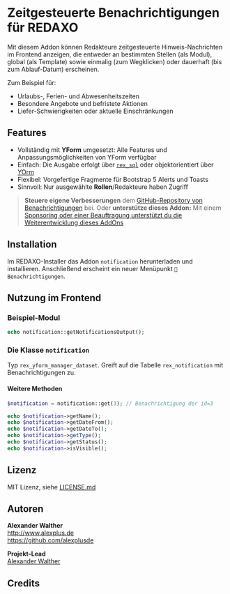# Zeitgesteuerte Benachrichtigungen für REDAXO

Mit diesem Addon können Redakteure zeitgesteuerte Hinweis-Nachrichten im Frontend anzeigen, die entweder an bestimmten Stellen (als Modul), global (als Template) sowie einmalig (zum Wegklicken) oder dauerhaft (bis zum Ablauf-Datum) erscheinen.

Zum Beispiel für:

* Urlaubs-, Ferien- und Abwesenheitszeiten
* Besondere Angebote und befristete Aktionen
* Liefer-Schwierigkeiten oder aktuelle Einschränkungen

## Features

* Vollständig mit **YForm** umgesetzt: Alle Features und Anpassungsmöglichkeiten von YForm verfügbar
* Einfach: Die Ausgabe erfolgt über [`rex_sql`](https://redaxo.org/doku/master/datenbank-queries) oder objektorientiert über [YOrm](https://github.com/yakamara/redaxo_yform_docs/blob/master/de_de/yorm.md)
* Flexibel: Vorgefertige Fragmente für Bootstrap 5 Alerts und Toasts
* Sinnvoll: Nur ausgewählte **Rollen**/Redakteure haben Zugriff

> **Steuere eigene Verbesserungen** dem [GitHub-Repository von Benachrichtigungen](https://github.com/alexplusde/notification) bei. Oder **unterstütze dieses Addon:** Mit einem [Sponsoring oder einer Beauftragung unterstützt du die Weiterentwicklung dieses AddOns](https://github.com/sponsors/alexplusde)

## Installation

Im REDAXO-Installer das Addon `notification` herunterladen und installieren. Anschließend erscheint ein neuer Menüpunkt `🔔 Benachrichtigungen`.

## Nutzung im Frontend

### Beispiel-Modul

```php
echo notification::getNotificationsOutput();
```

### Die Klasse `notification`

Typ `rex_yform_manager_dataset`. Greift auf die Tabelle `rex_notification` mit Benachrichtigungen zu.

#### Weitere Methoden

```php
$notification = notification::get(3); // Benachrichtigung der id=3

echo $notification->getName();
echo $notification->getDateFrom();
echo $notification->getDateTo();
echo $notification->getType();
echo $notification->getStatus();
echo $notification->isVisible();
```

## Lizenz

MIT Lizenz, siehe [LICENSE.md](https://github.com/alexplusde/notification/blob/master/LICENSE.md)  

## Autoren

**Alexander Walther**  
http://www.alexplus.de  
https://github.com/alexplusde  

**Projekt-Lead**  
[Alexander Walther](https://github.com/alexplusde)

## Credits
